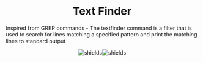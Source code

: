 <h1 align="center" id="title">Text Finder</h1>

<p id="description">Inspired from GREP commands - The textfinder command is a filter that is used to search for lines matching a specified pattern and print the matching lines to standard output</p>

<p align="center"><img src="https://img.shields.io/badge/Golang%20%20-blue" alt="shields"><img src="https://img.shields.io/badge/Docker%20%20-grey" alt="shields"></p>
